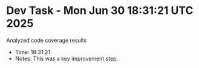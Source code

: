 # Dev Task - Mon Jun 30 18:31:21 UTC 2025
Analyzed code coverage results
- Time: 18:31:21
- Notes: This was a key improvement step.

